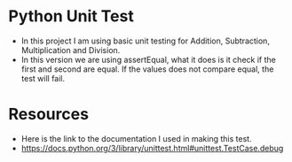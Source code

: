 # Python Unit Test
* In this project I am using basic unit testing for 
Addition, Subtraction, Multiplication and Division.
* In this version we are using assertEqual, what it does is
it check if the first and second are equal. If the values
does not compare equal, the test will fail.

# Resources
* Here is the link to the documentation I used in making this test.
* https://docs.python.org/3/library/unittest.html#unittest.TestCase.debug